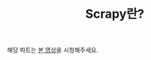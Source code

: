 ﻿---
title: Scrapy란?
slug: 1-1
category: '1. Scrapy'
---

해당 파트는 [본 영상](https://www.youtube.com/watch?v=4temEoXl8mE&list=PLGPF8gvWLYyrkF85itdBHaOLSVbtdzBww&index=2)을 시청해주세요.

